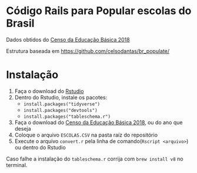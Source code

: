 # Código Rails para Popular escolas do Brasil

Dados obtidos do [Censo da Educação Básica 2018](http://download.inep.gov.br/microdados/microdados_educacao_basica_2018.zip)

Estrutura baseada em https://github.com/celsodantas/br_populate/

# Instalação
1. Faça o download do [Rstudio](https://rstudio.com/products/rstudio/download/)
2. Dentro do Rstudio, instale os pacotes:
    * `install.packages("tidyverse")`
    * `install.packages("devtools")`
    * `install.packages("tableschema.r")` 
3. Faça o download do [Censo da Educação Básica 2018](http://download.inep.gov.br/microdados/microdados_educacao_basica_2018.zip), ou do ano que deseja
4. Coloque o arquivo `ESCOLAS.CSV` na pasta raíz do repositório
5. Execute o arquivo `convert.r` pela linha de comando(`Rscript <arquivo>`) ou dentro do Rstudio

Caso falhe a instalação do `tableschema.r` corrija com `brew install v8` no terminal.
